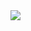 
<a href="https://github.com/selfrefactor/github-readme-stats">
  <img align="center" src="https://github-readme-stats.vercel.app/api/top-langs/?username=keithpinson" />
</a>

<!--
**KeithPinson/KeithPinson** is a ✨ _special_ ✨ repository because its `README.md` (this file) appears on your GitHub profile.

Here are some ideas to get you started:

- 🔭 I’m currently working on ...
- 🌱 I’m currently learning ...
- 👯 I’m looking to collaborate on ...
- 🤔 I’m looking for help with ...
- 💬 Ask me about ...
- 📫 How to reach me: ...
- 😄 Pronouns: ...
- ⚡ Fun fact: ...

- Hi there 👋 ...

-->
